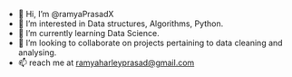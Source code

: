 - 👋 Hi, I’m @ramyaPrasadX
- 👀 I’m interested in Data structures, Algorithms, Python.
- 🌱 I’m currently learning Data Science.
- 💞️ I’m looking to collaborate on projects pertaining to data cleaning and analysing.
- 📫 reach me at ramyaharleyprasad@gmail.com

<!---
ramyaPrasadX/ramyaPrasadX is a ✨ special ✨ repository because its `README.md` (this file) appears on your GitHub profile.
You can click the Preview link to take a look at your changes.
--->
